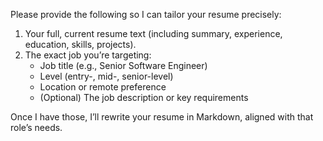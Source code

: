 Please provide the following so I can tailor your resume precisely:

1. Your full, current resume text (including summary, experience, education, skills, projects).  
2. The exact job you’re targeting:  
   - Job title (e.g., Senior Software Engineer)  
   - Level (entry-, mid-, senior-level)  
   - Location or remote preference  
   - (Optional) The job description or key requirements  

Once I have those, I’ll rewrite your resume in Markdown, aligned with that role’s needs.